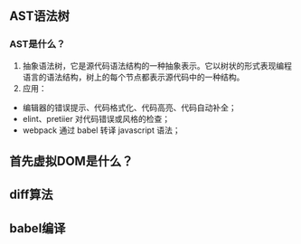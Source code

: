 <!--
 * @version: 0.0.1
 * @Author: lixingjuan <xingjuan.li@hand-china.com>
 * @Date: 2019-12-30 15:03:58
 * @copyright: Copyright (c) 2019, Hand
 -->
## AST语法树
### AST是什么？
1. 抽象语法树，它是源代码语法结构的一种抽象表示。它以树状的形式表现编程语言的语法结构，树上的每个节点都表示源代码中的一种结构。
2. 应用：
- 编辑器的错误提示、代码格式化、代码高亮、代码自动补全；
- elint、pretiier 对代码错误或风格的检查；
- webpack 通过 babel 转译 javascript 语法；
## 首先虚拟DOM是什么？
## diff算法
## babel编译